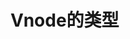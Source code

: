 <!--
 * @Description: 
 * @Author: xlm
 * @Date: 2023-09-28 14:14:23
 * @LastEditTime: 2023-09-28 14:14:36
 * @LastEditors: xlm
-->



# Vnode的类型


